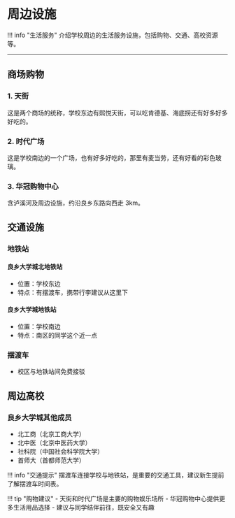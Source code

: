 # 周边设施

!!! info "生活服务"
介绍学校周边的生活服务设施，包括购物、交通、高校资源等。

---

## 商场购物

### 1. 天街

这是两个商场的统称，学校东边有熙悦天街，可以吃肯德基、海底捞还有好多好多好吃的。

### 2. 时代广场

这是学校南边的一个广场，也有好多好吃的，那里有麦当劳，还有好看的彩色玻璃。

### 3. 华冠购物中心

含泸溪河及周边设施，约沿良乡东路向西走 3km。

## 交通设施

### 地铁站

#### 良乡大学城北地铁站

- 位置：学校东边
- 特点：有摆渡车，携带行李建议从这里下

#### 良乡大学城地铁站

- 位置：学校南边
- 特点：南区的同学这个近一点

### 摆渡车

- 校区与地铁站间免费接驳

## 周边高校

### 良乡大学城其他成员

- 北工商（北京工商大学）
- 北中医（北京中医药大学）
- 社科院（中国社会科学院大学）
- 首师大（首都师范大学）

!!! info "交通提示"
摆渡车连接学校与地铁站，是重要的交通工具，建议新生提前了解摆渡车时间表。

!!! tip "购物建议" - 天街和时代广场是主要的购物娱乐场所 - 华冠购物中心提供更多生活用品选择 - 建议与同学结伴前往，既安全又有趣
